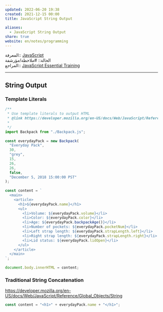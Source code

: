 ```yaml
---  
updated: 2022-06-20 19:38  
created: 2021-12-15 00:00  
title: JavaScript String Output  
  
aliases:  
  - JavaScript String Output  
share: true  
website: en/notes/programming  
---  
```

  
المعرفة:: [JavaScript](JavaScript)  
الحالة:: #ملاحظة/مؤرشفة  
المراجع:: [JavaScript Essential Training](JavaScript%20Essential%20Training)  
  
---  
  
## String Output  
  
### Template Literals  
  
```js:script.js  
/**  
 * Use template literals to output HTML  
 * @link https://developer.mozilla.org/en-US/docs/Web/JavaScript/Reference/Template_literals  
 *  
 */  
import Backpack from "./Backpack.js";  
  
const everydayPack = new Backpack(  
  "Everyday Pack",  
  30,  
  "grey",  
  15,  
  26,  
  26,  
  false,  
  "December 5, 2018 15:00:00 PST"  
);  
  
const content = `  
  <main>  
    <article>  
      <h1>${everydayPack.name}</h1>  
      <ul>  
        <li>Volume: ${everydayPack.volume}</li>  
        <li>Color: ${everydayPack.color}</li>  
        <li>Age: ${everydayPack.backpackAge()}</li>  
        <li>Number of pockets: ${everydayPack.pocketNum}</li>  
        <li>Left strap length: ${everydayPack.strapLength.left}</li>  
        <li>Right strap length: ${everydayPack.strapLength.right}</li>  
        <li>Lid status: ${everydayPack.lidOpen}</li>  
      </ul>  
    </article>  
  </main>  
`;  
  
document.body.innerHTML = content;  
```  
  
### Traditional String Concatenation  
  
<https://developer.mozilla.org/en-US/docs/Web/JavaScript/Reference/Global_Objects/String>  
  
```js  
const content = "<h1>" + everydayPack.name + "</h1>";  
```  

